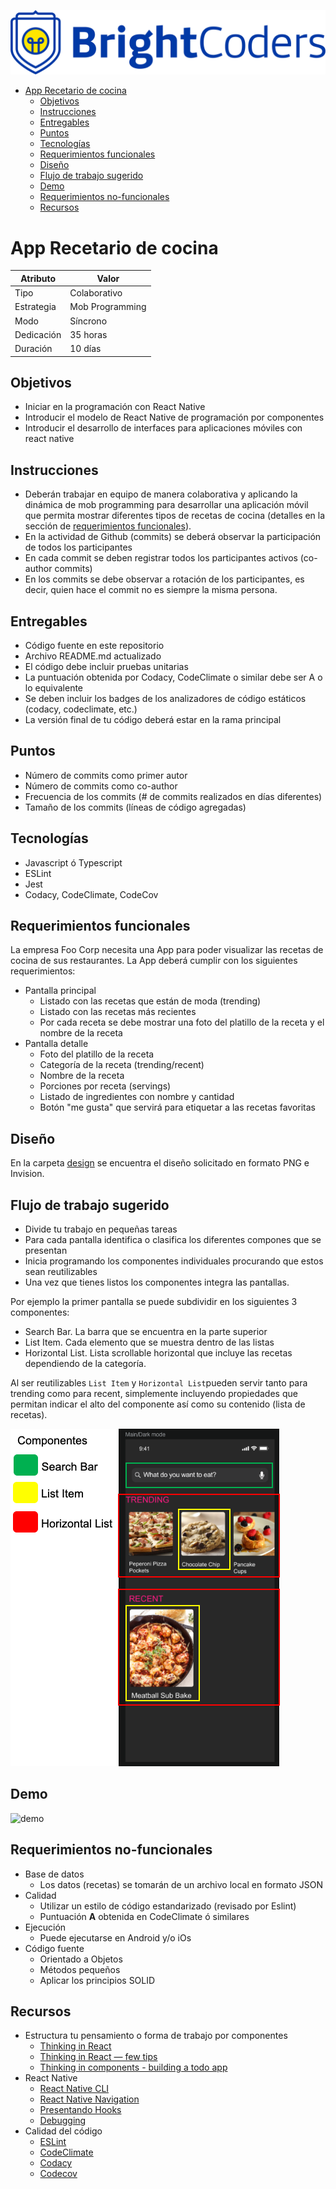 ![BrightCoders Logo](img/logo.png)

- [App Recetario de cocina](#app-recetario-de-cocina)
  - [Objetivos](#objetivos)
  - [Instrucciones](#instrucciones)
  - [Entregables](#entregables)
  - [Puntos](#puntos)
  - [Tecnologías](#tecnologías)
  - [Requerimientos funcionales](#requerimientos-funcionales)
  - [Diseño](#diseño)
  - [Flujo de trabajo sugerido](#flujo-de-trabajo-sugerido)
  - [Demo](#demo)
  - [Requerimientos no-funcionales](#requerimientos-no-funcionales)
  - [Recursos](#recursos)

# App Recetario de cocina

| Atributo   | Valor           |
| ---------- | --------------- |
| Tipo       | Colaborativo    |
| Estrategia | Mob Programming |
| Modo       | Síncrono        |
| Dedicación | 35 horas        |
| Duración   | 10 días         |

## Objetivos

- Iniciar en la programación con React Native
- Introducir el modelo de React Native de programación por componentes
- Introducir el desarrollo de interfaces para aplicaciones móviles con react native

## Instrucciones

- Deberán trabajar en equipo de manera colaborativa y aplicando la dinámica de mob programming para desarrollar una aplicación móvil que permita mostrar diferentes tipos de recetas de cocina (detalles en la sección de [requerimientos funcionales](#requerimientos-funcionales)).
- En la actividad de Github (commits) se deberá observar la participación de todos los participantes
- En cada commit se deben registrar todos los participantes activos (co-author commits)
- En los commits se debe observar a rotación de los participantes, es decir, quien hace el commit no es siempre la misma persona.

## Entregables

- Código fuente en este repositorio
- Archivo README.md actualizado
- El código debe incluir pruebas unitarias
- La puntuación obtenida por Codacy, CodeClimate o similar debe ser A o lo equivalente
- Se deben incluir los badges de los analizadores de código estáticos (codacy, codeclimate, etc.)
- La versión final de tu código deberá estar en la rama principal

## Puntos

- Número de commits como primer autor
- Número de commits como co-author
- Frecuencia de los commits (# de commits realizados en días diferentes)
- Tamaño de los commits (líneas de código agregadas)

## Tecnologías

- Javascript ó Typescript
- ESLint
- Jest
- Codacy, CodeClimate, CodeCov

## Requerimientos funcionales

La empresa Foo Corp necesita una App para poder visualizar las recetas de cocina de sus restaurantes. La App deberá cumplir con los siguientes requerimientos:

- Pantalla principal
  - Listado con las recetas que están de moda (trending)
  - Listado con las recetas más recientes
  - Por cada receta se debe mostrar una foto del platillo de la receta y el nombre de la receta
- Pantalla detalle
  - Foto del platillo de la receta
  - Categoría de la receta (trending/recent)
  - Nombre de la receta
  - Porciones por receta (servings)
  - Listado de ingredientes con nombre y cantidad
  - Botón "me gusta" que servirá para etiquetar a las recetas favoritas

## Diseño

En la carpeta [design](/design) se encuentra el diseño solicitado en formato PNG e Invision.

## Flujo de trabajo sugerido

- Divide tu trabajo en pequeñas tareas
- Para cada pantalla identifica o clasifica los diferentes compones que se presentan
- Inicia programando los componentes individuales procurando que estos sean reutilizables
- Una vez que tienes listos los componentes integra las pantallas.

Por ejemplo la primer pantalla se puede subdividir en los siguientes 3 componentes:

- Search Bar. La barra que se encuentra en la parte superior
- List Item. Cada elemento que se muestra dentro de las listas
- Horizontal List. Lista scrollable horizontal que incluye las recetas dependiendo de la categoría.

Al ser reutilizables `List Item` y `Horizontal List`pueden servir tanto para trending como para recent, simplemente incluyendo propiedades que permitan indicar el alto del componente así como su contenido (lista de recetas).

![Components](design/componentes.png)

## Demo

<img src="design/recetario.gif" alt="demo" width="450"/>

## Requerimientos no-funcionales

- Base de datos
  - Los datos (recetas) se tomarán de un archivo local en formato JSON
- Calidad
  - Utilizar un estilo de código estandarizado (revisado por Eslint)
  - Puntuación **A** obtenida en CodeClimate ó similares
- Ejecución
  - Puede ejecutarse en Android y/o iOs
- Código fuente
  - Orientado a Objetos
  - Métodos pequeños
  - Aplicar los principios SOLID

## Recursos

- Estructura tu pensamiento o forma de trabajo por componentes
  - [Thinking in React](https://reactjs.org/docs/thinking-in-react.html)
  - [Thinking in React — few tips](https://medium.com/@5066aman/thinking-in-react-few-tips-6b32fbe835a3)
  - [Thinking in components - building a todo app](https://softchris.github.io/books/react/thinkingincomponents/)
- React Native
  - [React Native CLI](https://reactnative.dev/docs/environment-setup)
  - [React Native Navigation](https://reactnavigation.org/)
  - [Presentando Hooks](https://es.reactjs.org/docs/hooks-intro.html)
  - [Debugging](https://reactnative.dev/docs/debugging)
- Calidad del código
  - [ESLint](https://eslint.org/)
  - [CodeClimate](https://codeclimate.com/)
  - [Codacy](https://codacy.com/)
  - [Codecov](https://codecov.com/)
